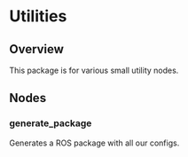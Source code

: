 # Utilities

## Overview

This package is for various small utility nodes.

## Nodes

### generate_package

Generates a ROS package with all our configs.
